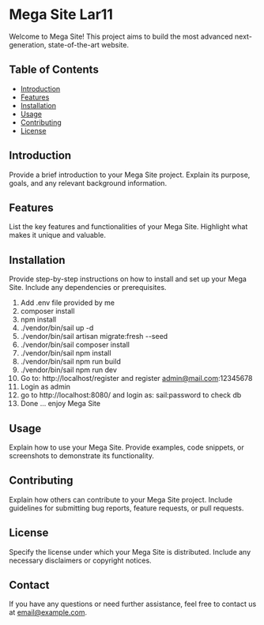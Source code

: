 # Mega Site Lar11

Welcome to Mega Site! This project aims to build the most advanced next-generation, state-of-the-art website.

## Table of Contents
- [Introduction](#introduction)
- [Features](#features)
- [Installation](#installation)
- [Usage](#usage)
- [Contributing](#contributing)
- [License](#license)

## Introduction
Provide a brief introduction to your Mega Site project. Explain its purpose, goals, and any relevant background information.

## Features
List the key features and functionalities of your Mega Site. Highlight what makes it unique and valuable.

## Installation
Provide step-by-step instructions on how to install and set up your Mega Site. Include any dependencies or prerequisites.

1. Add .env file provided by me
2. composer install
3. npm install
4. ./vendor/bin/sail up -d
5. ./vendor/bin/sail artisan migrate:fresh --seed
6. ./vendor/bin/sail composer install 
6. ./vendor/bin/sail npm install 
7. ./vendor/bin/sail npm run build
8. ./vendor/bin/sail npm run dev
9. Go to: http://localhost/register and register admin@mail.com:12345678
10. Login as admin
11. go to http://localhost:8080/ and login as: sail:password to check db
12. Done ... enjoy Mega Site

## Usage
Explain how to use your Mega Site. Provide examples, code snippets, or screenshots to demonstrate its functionality.

## Contributing
Explain how others can contribute to your Mega Site project. Include guidelines for submitting bug reports, feature requests, or pull requests.

## License
Specify the license under which your Mega Site is distributed. Include any necessary disclaimers or copyright notices.

## Contact
If you have any questions or need further assistance, feel free to contact us at [email@example.com](mailto:email@example.com).

